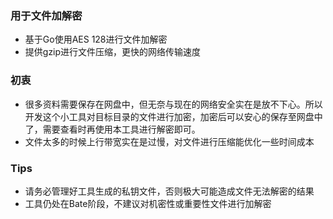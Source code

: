### 用于文件加解密 
* 基于Go使用AES 128进行文件加解密
* 提供gzip进行文件压缩，更快的网络传输速度

### 初衷 
* 很多资料需要保存在网盘中，但无奈与现在的网络安全实在是放不下心。所以开发这个小工具对目标目录的文件进行加密，加密后可以安心的保存至网盘中了，需要查看时再使用本工具进行解密即可。
* 文件太多的时候上行带宽实在是过慢，对文件进行压缩能优化一些时间成本

### Tips
* 请务必管理好工具生成的私钥文件，否则极大可能造成文件无法解密的结果
* 工具仍处在Bate阶段，不建议对机密性或重要性文件进行加解密
